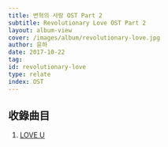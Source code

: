 ```yaml
---
title: 변혁의 사랑 OST Part 2
subtitle: Revolutionary Love OST Part 2
layout: album-view
cover: /images/album/revolutionary-love.jpg
author: 윤하
date: 2017-10-22
tag:
id: revolutionary-love
type: relate
index: OST
---
```


## 收錄曲目

1. [LOVE U](/revolutionary-love/love-u/)
